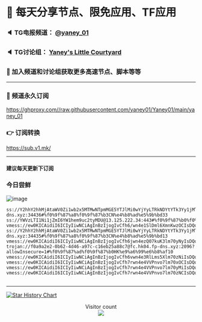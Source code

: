# 🚀 每天分享节点、限免应用、TF应用
### 🔈 TG电报频道： [@yaney_01](https://t.me/yaney_01) 
### 🔈 TG讨论组： [Yaney's Little Courtyard](https://t.me/+caB8IkK7JvMzM2I1)
### 🔔 加入频道和讨论组获取更多高速节点、脚本等等  
***
### 🔗  频道永久订阅
   https://ghproxy.com//raw.githubusercontent.com/yaney01/Yaney01/main/yaney_01
### 👉  订阅转换
   https://sub.v1.mk/
***
#### 建议每天更新下订阅
### 今日尝鲜

![image](https://user-images.githubusercontent.com/53202722/233813166-09a25481-e243-4a69-b32c-672cc65d9c22.png)

```
ss://Y2hhY2hhMjAtaWV0Zi1wb2x5MTMwNTpmMGE5YTJlMi0wYjYyLTRkNDYtYTk3Yy1jMTZlYjI1YTg4Yzc@iplc.hk.fp-dns.xyz:34436#%f0%9f%87%a8%f0%9f%87%b3CN%e4%b8%ad%e5%9b%bd33
ss://YWVzLTI1Ni1jZmI6YW1hem9uc2tyMDU@13.125.222.34:443#%f0%9f%87%b0%f0%9f%87%b7KR%e9%9f%a9%e5%9b%bd31
vmess://ew0KICAidiI6ICIyIiwNCiAgInBzIjogIvCfh6/wn4e1SlDml6XmnKwzOCIsDQogICJhZGQiOiAiY2RuLmFueWNhc3QuZXUub3JnIiwNCiAgInBvcnQiOiAiODAiLA0KICAiaWQiOiAiOTkwMDNkY2QtNDYyNC00NDBlLTlmMTYtNzU5Mzc0MDQwNzhlIiwNCiAgImFpZCI6ICIwIiwNCiAgInNjeSI6ICJhdXRvIiwNCiAgIm5ldCI6ICJ3cyIsDQogICJ0eXBlIjogIm5vbmUiLA0KICAiaG9zdCI6ICJ3aW5kLXNsaWdodC1hZGRpbmctcGFyaXNoLnRyeWNsb3VkZmxhcmUuY29tIiwNCiAgInBhdGgiOiAiLyIsDQogICJ0bHMiOiAiIiwNCiAgInNuaSI6ICIiDQp9
ss://Y2hhY2hhMjAtaWV0Zi1wb2x5MTMwNTpmMGE5YTJlMi0wYjYyLTRkNDYtYTk3Yy1jMTZlYjI1YTg4Yzc@iplc.hk.fp-dns.xyz:34435#%f0%9f%87%a8%f0%9f%87%b3CN%e4%b8%ad%e5%9b%bd13
vmess://ew0KICAidiI6ICIyIiwNCiAgInBzIjogIvCfh6jwn4ezQ07kuK3lm70yNyIsDQogICJhZGQiOiAiNDcuMTA0LjIzNy4zMiIsDQogICJwb3J0IjogIjUwMDAyIiwNCiAgImlkIjogIjQxODA0OGFmLWEyOTMtNGI5OS05YjBjLTk4Y2EzNTgwZGQyNCIsDQogICJhaWQiOiAiNjQiLA0KICAic2N5IjogImF1dG8iLA0KICAibmV0IjogInRjcCIsDQogICJ0eXBlIjogIm5vbmUiLA0KICAiaG9zdCI6ICIiLA0KICAicGF0aCI6ICIiLA0KICAidGxzIjogIiIsDQogICJzbmkiOiAiIg0KfQ==
trojan://f0a9a2e2-0b62-4d46-a97c-c16eb25a88c7@fc.hk04.fp-dns.xyz:2096?allowInsecure=1#%f0%9f%87%ad%f0%9f%87%b0HK%e9%a6%99%e6%b8%af10
vmess://ew0KICAidiI6ICIyIiwNCiAgInBzIjogIvCfh6vwn4e3RlLms5Xlm70zNiIsDQogICJhZGQiOiAiNTEuMTk1LjM1LjE1MSIsDQogICJwb3J0IjogIjU4ODEyIiwNCiAgImlkIjogIjQxODA0OGFmLWEyOTMtNGI5OS05YjBjLTk4Y2EzNTgwZGQyNCIsDQogICJhaWQiOiAiNjQiLA0KICAic2N5IjogImF1dG8iLA0KICAibmV0IjogInRjcCIsDQogICJ0eXBlIjogIm5vbmUiLA0KICAiaG9zdCI6ICIiLA0KICAicGF0aCI6ICIiLA0KICAidGxzIjogIiIsDQogICJzbmkiOiAiIg0KfQ==
vmess://ew0KICAidiI6ICIyIiwNCiAgInBzIjogIvCfh7rwn4e4VVPnvo7lm70xOCIsDQogICJhZGQiOiAiMTQyLjQuMTI3LjUiLA0KICAicG9ydCI6ICI1MzAxMyIsDQogICJpZCI6ICI0MTgwNDhhZi1hMjkzLTRiOTktOWIwYy05OGNhMzU4MGRkMjQiLA0KICAiYWlkIjogIjY0IiwNCiAgInNjeSI6ICJhdXRvIiwNCiAgIm5ldCI6ICJ0Y3AiLA0KICAidHlwZSI6ICJub25lIiwNCiAgImhvc3QiOiAiIiwNCiAgInBhdGgiOiAiIiwNCiAgInRscyI6ICIiLA0KICAic25pIjogIiINCn0=
vmess://ew0KICAidiI6ICIyIiwNCiAgInBzIjogIvCfh7rwn4e4VVPnvo7lm70yMiIsDQogICJhZGQiOiAiMTkyLjc0LjIzMi4yNTEiLA0KICAicG9ydCI6ICI1MTgwMiIsDQogICJpZCI6ICI0MTgwNDhhZi1hMjkzLTRiOTktOWIwYy05OGNhMzU4MGRkMjQiLA0KICAiYWlkIjogIjY0IiwNCiAgInNjeSI6ICJhdXRvIiwNCiAgIm5ldCI6ICJ0Y3AiLA0KICAidHlwZSI6ICJub25lIiwNCiAgImhvc3QiOiAiIiwNCiAgInBhdGgiOiAiIiwNCiAgInRscyI6ICIiLA0KICAic25pIjogIiINCn0=
vmess://ew0KICAidiI6ICIyIiwNCiAgInBzIjogIvCfh7rwn4e4VVPnvo7lm70zNCIsDQogICJhZGQiOiAiMTkyLjc0LjIzMS4xNzQiLA0KICAicG9ydCI6ICI0OTIwMiIsDQogICJpZCI6ICI0MTgwNDhhZi1hMjkzLTRiOTktOWIwYy05OGNhMzU4MGRkMjQiLA0KICAiYWlkIjogIjY0IiwNCiAgInNjeSI6ICJhdXRvIiwNCiAgIm5ldCI6ICJ0Y3AiLA0KICAidHlwZSI6ICJub25lIiwNCiAgImhvc3QiOiAiIiwNCiAgInBhdGgiOiAiIiwNCiAgInRscyI6ICIiLA0KICAic25pIjogIiINCn0=


```

***

[![Star History Chart](https://api.star-history.com/svg?repos=yaney01/Yaney01&type=Date)](https://star-history.com/#yaney01/Yaney01&Date)


<p align="center"> 
  Visitor count<br>
  <img src="https://profile-counter.glitch.me/yaney01/count.svg" />
</p>
